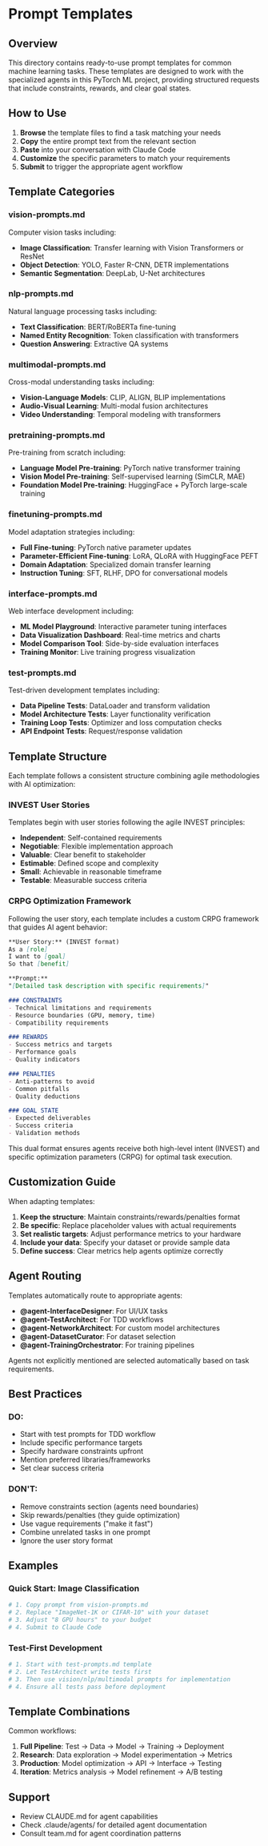 <!-- Copyright 2024 jxtngx | Apache 2.0 License | https://github.com/jxtngx/claude-code-pytorch -->

# Prompt Templates

## Overview

This directory contains ready-to-use prompt templates for common machine learning tasks. These templates are designed to work with the specialized agents in this PyTorch ML project, providing structured requests that include constraints, rewards, and clear goal states.

## How to Use

1. **Browse** the template files to find a task matching your needs
2. **Copy** the entire prompt text from the relevant section
3. **Paste** into your conversation with Claude Code
4. **Customize** the specific parameters to match your requirements
5. **Submit** to trigger the appropriate agent workflow

## Template Categories

### vision-prompts.md
Computer vision tasks including:
- **Image Classification**: Transfer learning with Vision Transformers or ResNet
- **Object Detection**: YOLO, Faster R-CNN, DETR implementations
- **Semantic Segmentation**: DeepLab, U-Net architectures

### nlp-prompts.md
Natural language processing tasks including:
- **Text Classification**: BERT/RoBERTa fine-tuning
- **Named Entity Recognition**: Token classification with transformers
- **Question Answering**: Extractive QA systems

### multimodal-prompts.md
Cross-modal understanding tasks including:
- **Vision-Language Models**: CLIP, ALIGN, BLIP implementations
- **Audio-Visual Learning**: Multi-modal fusion architectures
- **Video Understanding**: Temporal modeling with transformers

### pretraining-prompts.md
Pre-training from scratch including:
- **Language Model Pre-training**: PyTorch native transformer training
- **Vision Model Pre-training**: Self-supervised learning (SimCLR, MAE)
- **Foundation Model Pre-training**: HuggingFace + PyTorch large-scale training

### finetuning-prompts.md
Model adaptation strategies including:
- **Full Fine-tuning**: PyTorch native parameter updates
- **Parameter-Efficient Fine-tuning**: LoRA, QLoRA with HuggingFace PEFT
- **Domain Adaptation**: Specialized domain transfer learning
- **Instruction Tuning**: SFT, RLHF, DPO for conversational models

### interface-prompts.md
Web interface development including:
- **ML Model Playground**: Interactive parameter tuning interfaces
- **Data Visualization Dashboard**: Real-time metrics and charts
- **Model Comparison Tool**: Side-by-side evaluation interfaces
- **Training Monitor**: Live training progress visualization

### test-prompts.md
Test-driven development templates including:
- **Data Pipeline Tests**: DataLoader and transform validation
- **Model Architecture Tests**: Layer functionality verification
- **Training Loop Tests**: Optimizer and loss computation checks
- **API Endpoint Tests**: Request/response validation

## Template Structure

Each template follows a consistent structure combining agile methodologies with AI optimization:

### INVEST User Stories
Templates begin with user stories following the agile INVEST principles:
- **Independent**: Self-contained requirements
- **Negotiable**: Flexible implementation approach
- **Valuable**: Clear benefit to stakeholder
- **Estimable**: Defined scope and complexity
- **Small**: Achievable in reasonable timeframe
- **Testable**: Measurable success criteria

### CRPG Optimization Framework
Following the user story, each template includes a custom CRPG framework that guides AI agent behavior:

```markdown
**User Story:** (INVEST format)
As a [role]
I want to [goal]
So that [benefit]

**Prompt:**
"[Detailed task description with specific requirements]"

### CONSTRAINTS
- Technical limitations and requirements
- Resource boundaries (GPU, memory, time)
- Compatibility requirements

### REWARDS
- Success metrics and targets
- Performance goals
- Quality indicators

### PENALTIES
- Anti-patterns to avoid
- Common pitfalls
- Quality deductions

### GOAL STATE
- Expected deliverables
- Success criteria
- Validation methods
```

This dual format ensures agents receive both high-level intent (INVEST) and specific optimization parameters (CRPG) for optimal task execution.

## Customization Guide

When adapting templates:

1. **Keep the structure**: Maintain constraints/rewards/penalties format
2. **Be specific**: Replace placeholder values with actual requirements
3. **Set realistic targets**: Adjust performance metrics to your hardware
4. **Include your data**: Specify your dataset or provide sample data
5. **Define success**: Clear metrics help agents optimize correctly

## Agent Routing

Templates automatically route to appropriate agents:

- **@agent-InterfaceDesigner**: For UI/UX tasks
- **@agent-TestArchitect**: For TDD workflows
- **@agent-NetworkArchitect**: For custom model architectures
- **@agent-DatasetCurator**: For dataset selection
- **@agent-TrainingOrchestrator**: For training pipelines

Agents not explicitly mentioned are selected automatically based on task requirements.

## Best Practices

### DO:
- Start with test prompts for TDD workflow
- Include specific performance targets
- Specify hardware constraints upfront
- Mention preferred libraries/frameworks
- Set clear success criteria

### DON'T:
- Remove constraints section (agents need boundaries)
- Skip rewards/penalties (they guide optimization)
- Use vague requirements ("make it fast")
- Combine unrelated tasks in one prompt
- Ignore the user story format

## Examples

### Quick Start: Image Classification
```bash
# 1. Copy prompt from vision-prompts.md
# 2. Replace "ImageNet-1K or CIFAR-10" with your dataset
# 3. Adjust "8 GPU hours" to your budget
# 4. Submit to Claude Code
```

### Test-First Development
```bash
# 1. Start with test-prompts.md template
# 2. Let TestArchitect write tests first
# 3. Then use vision/nlp/multimodal prompts for implementation
# 4. Ensure all tests pass before deployment
```

## Template Combinations

Common workflows:

1. **Full Pipeline**: Test → Data → Model → Training → Deployment
2. **Research**: Data exploration → Model experimentation → Metrics
3. **Production**: Model optimization → API → Interface → Testing
4. **Iteration**: Metrics analysis → Model refinement → A/B testing

## Support

- Review CLAUDE.md for agent capabilities
- Check .claude/agents/ for detailed agent documentation
- Consult team.md for agent coordination patterns
